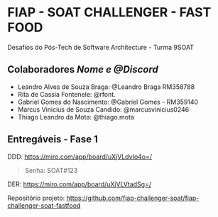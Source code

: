 # FIAP - SOAT CHALLENGER - FAST FOOD

Desafios do Pós-Tech de Software Architecture - Turma 9SOAT

## Colaboradores <i>Nome e @Discord</i> 

- Leandro Alves de Souza Braga: @Leandro Braga RM358788
- Rita de Cassia Fontenele: @rfont.
- Gabriel Gomes do Nascimento: @Gabriel Gomes - RM359140
- Marcus Vinicius de Souza Candido: @marcusvinicius0246
- Thiago Leandro da Mota: @thiago.mota

## Entregáveis - Fase 1

DDD: https://miro.com/app/board/uXjVLdvIo4o=/ 
> Senha: SOAT#123

DER: https://miro.com/app/board/uXjVLVtadSg=/

Repositório projeto: https://github.com/fiap-challenger-soat/fiap-challenger-soat-fastfood
